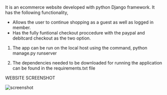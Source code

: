 It is an ecommerce website developed with python Django framework. It has the following functionality,
- Allows the user to continue shopping as a guest as well as logged in member.
- Has the fully funtional checkout proccedure with the paypal and debitcard checkout as the two option.

1) The app can be run on the local host using the command,
	python manage.py runserver

2) The dependencies needed to be downloaded for running the application 
   can be found in the requirements.txt file

WEBSITE SCREENSHOT

![screenshot](https://user-images.githubusercontent.com/49030315/98466053-661b2780-21cd-11eb-90b1-13c58ab4f9d9.png)

